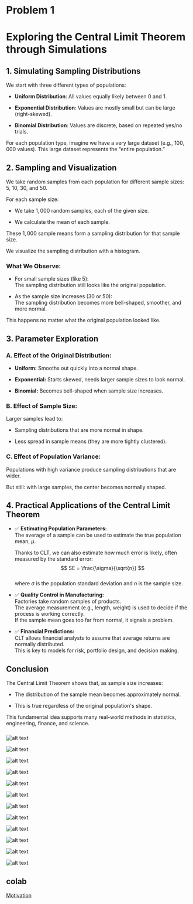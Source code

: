 # Problem 1
# Exploring the Central Limit Theorem through Simulations

## 1. Simulating Sampling Distributions

We start with three different types of populations:

- **Uniform Distribution**: All values equally likely between $0$ and $1$.

- **Exponential Distribution**: Values are mostly small but can be large (right-skewed).

- **Binomial Distribution**: Values are discrete, based on repeated yes/no trials.

For each population type, imagine we have a very large dataset (e.g., $100,000$ values). This large dataset represents the “entire population.”

## 2. Sampling and Visualization

We take random samples from each population for different sample sizes:  
$5$, $10$, $30$, and $50$.

For each sample size:

- We take $1,000$ random samples, each of the given size.

- We calculate the mean of each sample.

These $1,000$ sample means form a sampling distribution for that sample size.

We visualize the sampling distribution with a histogram.

### What We Observe:

- For small sample sizes (like $5$):  
  The sampling distribution still looks like the original population.

- As the sample size increases ($30$ or $50$):  
  The sampling distribution becomes more bell-shaped, smoother, and more normal.

This happens no matter what the original population looked like.

## 3. Parameter Exploration

### A. Effect of the Original Distribution:

- **Uniform:** Smooths out quickly into a normal shape.

- **Exponential:** Starts skewed, needs larger sample sizes to look normal.

- **Binomial:** Becomes bell-shaped when sample size increases.

### B. Effect of Sample Size:

Larger samples lead to:

- Sampling distributions that are more normal in shape.

- Less spread in sample means (they are more tightly clustered).

### C. Effect of Population Variance:

Populations with high variance produce sampling distributions that are wider.

But still: with large samples, the center becomes normally shaped.

## 4. Practical Applications of the Central Limit Theorem

- ✅ **Estimating Population Parameters:**  
  The average of a sample can be used to estimate the true population mean, $\mu$.

  Thanks to CLT, we can also estimate how much error is likely, often measured by the standard error:  
  $$ SE = \frac{\sigma}{\sqrt{n}} $$  
  where $\sigma$ is the population standard deviation and $n$ is the sample size.

- ✅ **Quality Control in Manufacturing:**  
  Factories take random samples of products.  
  The average measurement (e.g., length, weight) is used to decide if the process is working correctly.  
  If the sample mean goes too far from normal, it signals a problem.

- ✅ **Financial Predictions:**  
  CLT allows financial analysts to assume that average returns are normally distributed.  
  This is key to models for risk, portfolio design, and decision making.

## Conclusion

The Central Limit Theorem shows that, as sample size increases:

- The distribution of the sample mean becomes approximately normal.

- This is true regardless of the original population's shape.

This fundamental idea supports many real-world methods in statistics, engineering, finance, and science.

###

![alt text](image.png)

![alt text](image-1.png)

![alt text](image-2.png)

![alt text](image-3.png)

![alt text](image-4.png)

![alt text](image-5.png)

![alt text](image-6.png)

![alt text](image-7.png)

![alt text](image-8.png)

![alt text](image-9.png)

![alt text](image-10.png)

![alt text](image-11.png)

## colab
[Motivation](https://colab.research.google.com/drive/1wZHFNugAejeDTWVJ2jCXaBoaiA7BuwzQ?usp=sharing)